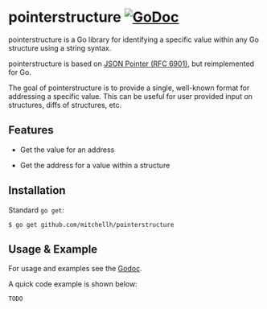 # pointerstructure [![GoDoc](https://godoc.org/github.com/mitchellh/pointerstructure?status.svg)](https://godoc.org/github.com/mitchellh/pointerstructure)

pointerstructure is a Go library for identifying a specific value within
any Go structure using a string syntax.

pointerstructure is based on
[JSON Pointer (RFC 6901)](https://tools.ietf.org/html/rfc6901), but
reimplemented for Go.

The goal of pointerstructure is to provide a single, well-known format
for addressing a specific value. This can be useful for user provided
input on structures, diffs of structures, etc.

## Features

  * Get the value for an address

  * Get the address for a value within a structure

## Installation

Standard `go get`:

```
$ go get github.com/mitchellh/pointerstructure
```

## Usage & Example

For usage and examples see the [Godoc](http://godoc.org/github.com/mitchellh/pointerstructure).

A quick code example is shown below:

```go
TODO
```
